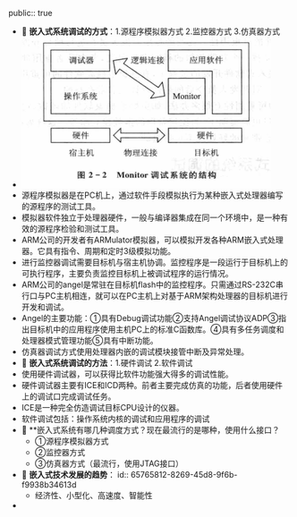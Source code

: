 public:: true

- 🔵 **嵌入式系统调试的方式**：1.源程序模拟器方式 2.监控器方式 3.仿真器方式
- ![image.png](../assets/image_1702107037669_0.png)
- 源程序模拟器是在PC机上，通过软件手段模拟执行为某种嵌入式处理器编写的源程序的测试工具。
- 模拟器软件独立于处理器硬件，一般与编译器集成在同一个环境中，是一种有效的源程序检验和测试工具。
- ARM公司的开发者有ARMulator模拟器，可以模拟开发各种ARM嵌入式处理器。它具有指令、周期和定时3级模拟功能。
- 进行监控器调试需要目标机与宿主机协调。监控程序是一段运行于目标机上的可执行程序，主要负责监控目标机上被调试程序的运行情况。
- ARM公司的angel是常驻在目标机flash中的监控程序。只需通过RS-232C串行口与PC主机相连，就可以在PC主机上对基于ARM架构处理器的目标机进行开发和调试。
- Angel的主要功能：①具有Debug调试功能②支持Angel调试协议ADP③指出目标机中的应用程序使用主机PC上的标准C函数库。④具有多任务调度和处理器模式管理功能⑤具有中断功能。
- 仿真器调试方式使用处理器内嵌的调试模块接管中断及异常处理。
- 🔵 **嵌入式系统调试的方法**：1.硬件调试 2.软件调试
- 使用硬件调试器，可以获得比软件功能强大得多的调试性能。
- 硬件调试器主要有ICE和ICD两种。前者主要完成仿真的功能，后者使用硬件上的调试口完成调试任务。
- ICE是一种完全仿造调试目标CPU设计的仪器。
- 软件调试包括：操作系统内核的调试和应用程序的调试
- 🔵 **嵌入式系统有哪几种调度方式？现在最流行的是哪种，使用什么接口？
	- ①源程序模拟器方式
	- ②监控器方式
	- ③仿真器方式（最流行，使用JTAG接口）
- 🔵 **嵌入式技术发展的趋势**：
  id:: 65765812-8269-45d8-9f6b-f9938b34613d
	- 经济性、小型化、高速度、智能性
-